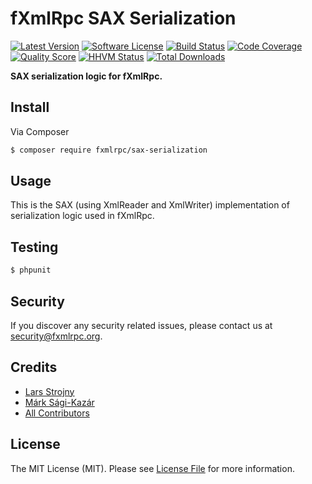 # fXmlRpc SAX Serialization

[![Latest Version](https://img.shields.io/github/release/fxmlrpc/sax-serialization.svg?style=flat-square)](https://github.com/fxmlrpc/sax-serialization/releases)
[![Software License](https://img.shields.io/badge/license-MIT-brightgreen.svg?style=flat-square)](LICENSE)
[![Build Status](https://img.shields.io/travis/fxmlrpc/sax-serialization.svg?style=flat-square)](https://travis-ci.org/fxmlrpc/sax-serialization)
[![Code Coverage](https://img.shields.io/scrutinizer/coverage/g/fxmlrpc/sax-serialization.svg?style=flat-square)](https://scrutinizer-ci.com/g/fxmlrpc/sax-serialization)
[![Quality Score](https://img.shields.io/scrutinizer/g/fxmlrpc/sax-serialization.svg?style=flat-square)](https://scrutinizer-ci.com/g/fxmlrpc/sax-serialization)
[![HHVM Status](https://img.shields.io/hhvm/fxmlrpc/sax-serialization.svg?style=flat-square)](http://hhvm.h4cc.de/package/fxmlrpc/sax-serialization)
[![Total Downloads](https://img.shields.io/packagist/dt/fxmlrpc/sax-serialization.svg?style=flat-square)](https://packagist.org/packages/fxmlrpc/sax-serialization)

**SAX serialization logic for fXmlRpc.**


## Install

Via Composer

``` bash
$ composer require fxmlrpc/sax-serialization
```


## Usage

This is the SAX (using XmlReader and XmlWriter) implementation of serialization logic used in fXmlRpc.


## Testing

``` bash
$ phpunit
```


## Security

If you discover any security related issues, please contact us at [security@fxmlrpc.org](mailto:security@fxmlrpc.org).


## Credits

- [Lars Strojny](https://github.com/lstrojny)
- [Márk Sági-Kazár](https://github.com/sagikazarmark)
- [All Contributors](https://github.com/fxmlrpc/sax-serialization/contributors)


## License

The MIT License (MIT). Please see [License File](LICENSE) for more information.
